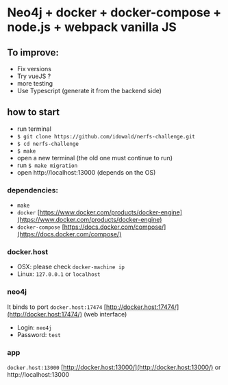 # Neo4j + docker + docker-compose + node.js + webpack vanilla JS

## To improve:
- Fix versions 
- Try vueJS ?
- more testing
- Use Typescript (generate it from the backend side)

## how to start
- run terminal
- `$ git clone https://github.com/idowald/nerfs-challenge.git`
- `$ cd nerfs-challenge`
- `$ make`
- open a new terminal (the old one must continue to run)
- run `$ make migration`
- open http://localhost:13000 (depends on the OS)

### dependencies:
- `make`
- `docker` [https://www.docker.com/products/docker-engine](https://www.docker.com/products/docker-engine)
- `docker-compose` [https://docs.docker.com/compose/](https://docs.docker.com/compose/)

### docker.host
- OSX: please check `docker-machine ip`
- Linux: `127.0.0.1` or `localhost`

### neo4j
It binds to port `docker.host:17474` [http://docker.host:17474/](http://docker.host:17474/)  (web interface)
- Login: `neo4j`
- Password: `test`

### app
`docker.host:13000` [http://docker.host:13000/](http://docker.host:13000/) or http://localhost:13000

